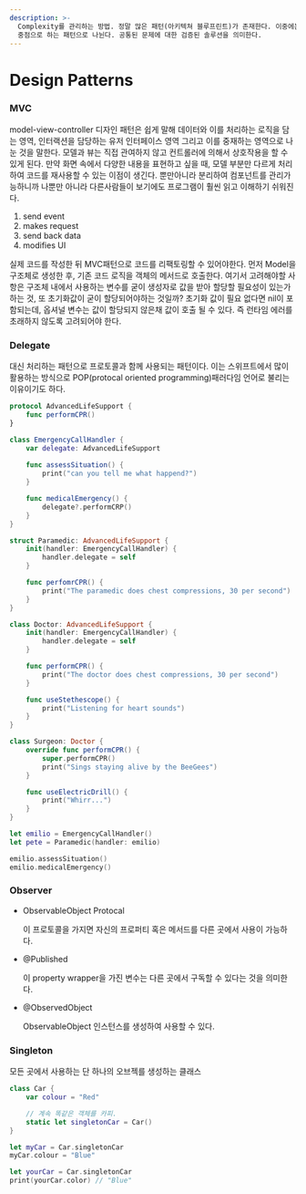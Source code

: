 ```yaml
---
description: >-
  Complexity를 관리하는 방법. 정말 많은 패턴(아키텍쳐 블루프린트)가 존재한다. 이중에는 요구사항을 기반으로하는 패턴과 스타일을
  중점으로 하는 패턴으로 나뉜다. 공통된 문제에 대한 검증된 솔루션을 의미한다.
---
```


# Design Patterns

### MVC

model-view-controller 디자인 패턴은 쉽게 말해 데이터와 이를 처리하는 로직을 담는 영역, 인터랙션을 담당하는 유저 인터페이스 영역 그리고 이를 중재하는 영역으로 나눈 것을 말한다. 모델과 뷰는 직접 관여하지 않고 컨트롤러에 의해서 상호작용을 할 수 있게 된다. 만약 화면 속에서 다양한 내용을 표현하고 싶을 때, 모델 부분만 다르게 처리하여 코드를 재사용할 수 있는 이점이 생긴다. 뿐만아니라 분리하여 컴포넌트를 관리가능하니까 나뿐만 아니라 다른사람들이 보기에도 프로그램이 훨씬 읽고 이해하기 쉬워진다.

1. send event
2. makes request
3. send back data
4. modifies UI

실제 코드를 작성한 뒤 MVC패턴으로 코드를 리팩토링할 수 있어야한다. 먼저 Model을 구조체로 생성한 후, 기존 코드 로직을 객체의 메서드로 호출한다. 여기서 고려해야할 사항은 구조체 내에서 사용하는 변수를 굳이 생성자로 값을 받아 할당할 필요성이 있는가 하는 것, 또 초기화값이 굳이 할당되어야하는 것일까? 초기화 값이 필요 없다면 nil이 포함되는데, 옵셔널 변수는 값이 할당되지 않은채 값이 호출 될 수 있다. 즉 런타임 에러를 초래하지 않도록 고려되어야 한다.



### Delegate

대신 처리하는 패턴으로 프로토콜과 함께 사용되는 패턴이다. 이는 스위프트에서 많이 활용하는 방식으로 POP(protocal oriented programming)패러다임 언어로 불리는 이유이기도 하다.

```swift
protocol AdvancedLifeSupport {
	func performCPR()
}

class EmergencyCallHandler {
	var delegate: AdvancedLifeSupport
	
	func assessSituation() {
		print("can you tell me what happend?")
	}

	func medicalEmergency() {
		delegate?.performCRP()
	}
}

struct Paramedic: AdvancedLifeSupport {
	init(handler: EmergencyCallHandler) {
		handler.delegate = self
	}

	func perfomrCPR() {
		print("The paramedic does chest compressions, 30 per second")
	}
}

class Doctor: AdvancedLifeSupport {
	init(handler: EmergencyCallHandler) {
		handler.delegate = self
	}

	func performCPR() {
		print("The doctor does chest compressions, 30 per second")	
	}

	func useStethescope() {
		print("Listening for heart sounds")	
	}
}

class Surgeon: Doctor {
	override func performCPR() {
		super.performCPR()
		print("Sings staying alive by the BeeGees")
	}

	func useElectricDrill() {
		print("Whirr...")
	}
}

let emilio = EmergencyCallHandler()
let pete = Paramedic(handler: emilio)

emilio.assessSituation()
emilio.medicalEmergency()
```



### Observer

*   ObservableObject Protocal

    이 프로토콜을 가지면 자신의 프로퍼티 혹은 메서드를 다른 곳에서 사용이 가능하다.
*   @Published

    이 property wrapper을 가진 변수는 다른 곳에서 구독할 수 있다는 것을 의미한다.
*   @ObservedObject

    ObservableObject 인스턴스를 생성하여 사용할 수 있다.



### Singleton

모든 곳에서 사용하는 단 하나의 오브젝를 생성하는 클래스

```swift
class Car {
	var colour = "Red"

	// 계속 똑같은 객체를 카피.
	static let singletonCar = Car()
}

let myCar = Car.singletonCar
myCar.colour = "Blue"

let yourCar = Car.singletonCar
print(yourCar.color) // "Blue"
```

